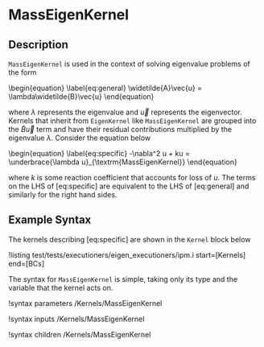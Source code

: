 # MassEigenKernel

## Description

`MassEigenKernel` is used in the context of solving eigenvalue problems of the
form

\begin{equation}
\label{eq:general}
\widetilde{A}\vec{u} = \lambda\widetilde{B}\vec{u}
\end{equation}

where $\lambda$ represents the eigenvalue and $\vec{u}$ represents the
eigenvector. Kernels that inherit from `EigenKernel` like `MassEigenKernel` are
grouped into the $\widetilde{B}\vec{u}$ term and have their residual
contributions multiplied by the eigenvalue $\lambda$. Consider the equation below

\begin{equation}
\label{eq:specific}
-\nabla^2 u + ku = \underbrace{\lambda u}_{\textrm{MassEigenKernel}}
\end{equation}

where $k$ is some reaction coefficient that accounts for loss of $u$. The terms
on the LHS of [eq:specific] are equivalent to the LHS of [eq:general]
and similarly for the right hand sides.

## Example Syntax

The kernels describing [eq:specific] are shown in the `Kernel` block below

!listing test/tests/executioners/eigen_executioners/ipm.i start=[Kernels] end=[BCs]

The syntax for `MassEigenKernel` is simple, taking only its type and the
variable that the kernel acts on.

!syntax parameters /Kernels/MassEigenKernel

!syntax inputs /Kernels/MassEigenKernel

!syntax children /Kernels/MassEigenKernel
